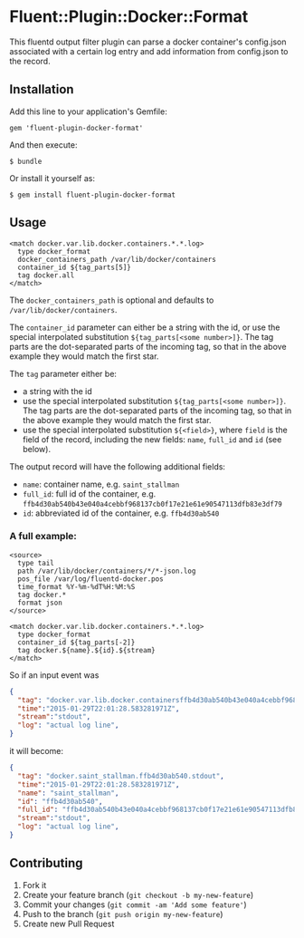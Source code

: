 # Fluent::Plugin::Docker::Format

This fluentd output filter plugin can parse a docker container's config.json associated with a certain log entry and add information from config.json to the record.


## Installation

Add this line to your application's Gemfile:

    gem 'fluent-plugin-docker-format'

And then execute:

    $ bundle

Or install it yourself as:

    $ gem install fluent-plugin-docker-format


## Usage

```
<match docker.var.lib.docker.containers.*.*.log>
  type docker_format
  docker_containers_path /var/lib/docker/containers
  container_id ${tag_parts[5]}
  tag docker.all
</match>
```

The `docker_containers_path` is optional and defaults to `/var/lib/docker/containers`.

The `container_id` parameter can either be a string with the id, or use the special interpolated substitution `${tag_parts[<some number>]}`. The tag parts are the dot-separated parts of the incoming tag, so that in the above example they would match the first star.

The `tag` parameter either be:
 - a string with the id
 - use the special interpolated substitution `${tag_parts[<some number>]}`.
   The tag parts are the dot-separated parts of the incoming tag,
   so that in the above example they would match the first star.
 - use the special interpolated substitution `${<field>}`,
   where `field` is the field of the record,
   including the new fields: `name`, `full_id` and `id` (see below).

The output record will have the following additional fields:
  - `name`: container name, e.g. `saint_stallman`
  - `full_id`: full id of the container,
    e.g. `ffb4d30ab540b43e040a4cebbf968137cb0f17e21e61e90547113dfb83e3df79`
  - `id`: abbreviated id of the container, e.g. `ffb4d30ab540`

### A full example:

```
<source>
  type tail
  path /var/lib/docker/containers/*/*-json.log
  pos_file /var/log/fluentd-docker.pos
  time_format %Y-%m-%dT%H:%M:%S
  tag docker.*
  format json
</source>

<match docker.var.lib.docker.containers.*.*.log>
  type docker_format
  container_id ${tag_parts[-2]}
  tag docker.${name}.${id}.${stream}
</match>
```

So if an input event was

```json
{
  "tag": "docker.var.lib.docker.containersffb4d30ab540b43e040a4cebbf968137cb0f17e21e61e90547113dfb83e3df79.ffb4d30ab540b43e040a4cebbf968137cb0f17e21e61e90547113dfb83e3df79-json.log",
  "time":"2015-01-29T22:01:28.583281971Z",
  "stream":"stdout",
  "log": "actual log line",
}
```

it will become:

```json
{
  "tag": "docker.saint_stallman.ffb4d30ab540.stdout",
  "time":"2015-01-29T22:01:28.583281971Z",
  "name": "saint_stallman",
  "id": "ffb4d30ab540",
  "full_id": "ffb4d30ab540b43e040a4cebbf968137cb0f17e21e61e90547113dfb83e3df79",
  "stream":"stdout",
  "log": "actual log line",
}
```


## Contributing

1. Fork it
2. Create your feature branch (`git checkout -b my-new-feature`)
3. Commit your changes (`git commit -am 'Add some feature'`)
4. Push to the branch (`git push origin my-new-feature`)
5. Create new Pull Request
